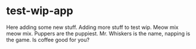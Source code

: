 # test-wip-app
Here adding some new stuff.
Adding more stuff to test wip.
Meow mix meow mix.
Puppers are the puppiest.
Mr. Whiskers is the name, napping is the game.
Is coffee good for you?

